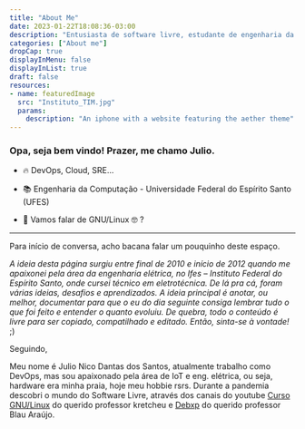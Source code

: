 ```yaml
---
title: "About Me"
date: 2023-01-22T18:08:36-03:00
description: "Entusiasta de software livre, estudante de engenharia da computação e DevOps nas horas vagas. :)"
categories: ["About me"]
dropCap: true
displayInMenu: false
displayInList: true
draft: false
resources:
- name: featuredImage
  src: "Instituto_TIM.jpg"
  params:
    description: "An iphone with a website featuring the aether theme"
---
```



### Opa, seja bem vindo! Prazer, me chamo Julio.


- 🔥 DevOps, Cloud, SRE...

- 📚 Engenharia da Computação - Universidade Federal do Espírito Santo (UFES)

- 💬 Vamos falar de GNU/Linux 🤓 ?

---

Para início de conversa, acho bacana falar um pouquinho deste espaço.

*A ideia desta página surgiu entre final de 2010 e início de 2012 quando me apaixonei pela área da engenharia elétrica, no Ifes – Instituto Federal do Espírito Santo, onde cursei técnico em eletrotécnica. De lá pra cá, foram várias ideias, desafios e aprendizados. A ideia principal é anotar, ou melhor, documentar para que o eu do dia seguinte consiga lembrar tudo o que foi feito e entender o quanto evoluiu. De quebra, todo o conteúdo é livre para ser copiado, compatilhado e editado. Então, sinta-se à vontade!* ;)

Seguindo, 

Meu nome é Julio Nico Dantas dos Santos, atualmente trabalho como DevOps, mas sou apaixonado pela área de IoT e eng. elétrica, ou seja, hardware era minha praia, hoje meu hobbie rsrs. Durante a pandemia descobri o mundo do Software Livre, através dos canais do youtube [Curso GNU/Linux](https://www.youtube.com/watch?v=SZMIL87CyVE&list=PLuf64C8sPVT9L452PqdyYCNslctvCMs_n) do querido professor kretcheu e [Debxp](https://www.youtube.com/@debxp) do querido professor Blau Araújo.


